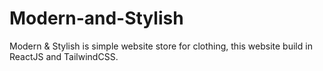# Modern-and-Stylish
 Modern & Stylish is simple website store for clothing, this website build in ReactJS and TailwindCSS.
